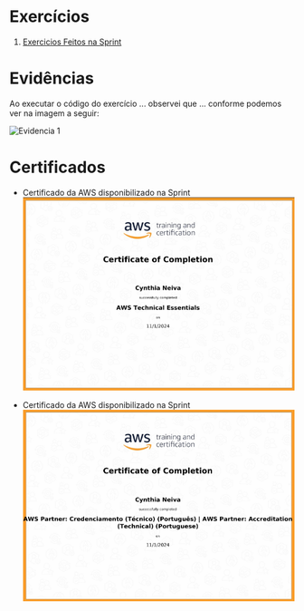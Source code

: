 
# Exercícios


1. [Exercicios Feitos na Sprint](Exercicios/)


# Evidências


Ao executar o código do exercício ... observei que ... conforme podemos ver na imagem a seguir:

![Evidencia 1](Evidencias/Primeiro_Teste.png)


# Certificados

- Certificado da AWS disponibilizado na Sprint
![Curso Economia na Nuvem](Certificados/Nocoes_Basicas_e_Tecnicas_AWS.png)

- Certificado da AWS disponibilizado na Sprint
![Curso Economia na Nuvem](Certificados/Credenciamento_Tecnico.png)
